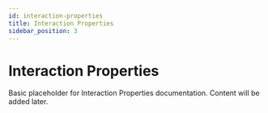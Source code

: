 ```yaml
---
id: interaction-properties
title: Interaction Properties
sidebar_position: 3
---
```


# Interaction Properties

Basic placeholder for Interaction Properties documentation. Content will be added later. 